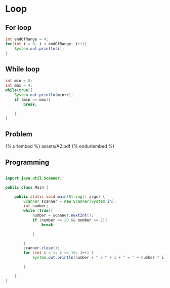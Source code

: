 # Loop      

## For loop      

```java      
int endOfRange = 4;
for(int i = 0; i < endOfRange; i++){
    System.out.println(i);
}     

```      

## While loop     

```java     
int min = 0;
int max = 4;
while(true){
    System.out.println(min++);      
    if (min >= max){
        break;       

    }
}      

```      

## Problem      

{% urlembed %}
assets/A2.pdf
{% endurlembed %}      


## Programming            

```java        

import java.util.Scanner;

public class Main {

    public static void main(String[] args) {
        Scanner scanner = new Scanner(System.in);
        int number;      
        while (true){
            number = scanner.nextInt();
            if (number <= 20 && number >= 2){
                break;
                
            }

        }
        scanner.close();
        for (int i = 1; i <= 10; i++) {
            System.out.println(number + " x " + i + " = " + number * i);

        }

    }
}        

```     











































